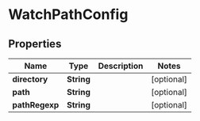 

# WatchPathConfig

## Properties

Name | Type | Description | Notes
------------ | ------------- | ------------- | -------------
**directory** | **String** |  |  [optional]
**path** | **String** |  |  [optional]
**pathRegexp** | **String** |  |  [optional]



